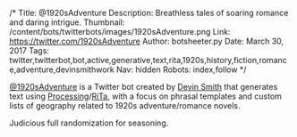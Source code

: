 /*
Title: @1920sAdventure
Description: Breathless tales of soaring romance and daring intrigue.
Thumbnail: /content/bots/twitterbots/images/1920sAdventure.png
Link: https://twitter.com/1920sAdventure
Author: botsheeter.py
Date: March 30, 2017
Tags: twitter,twitterbot,bot,active,generative,text,rita,1920s,history,fiction,romance,adventure,devinsmithwork
Nav: hidden
Robots: index,follow
*/

[@1920sAdventure](https://twitter.com/1920sAdventure) is a Twitter bot created by [Devin Smith](https://twitter.com/DevinSmithWork) that generates text using [Processing](https://processing.org/)/[RiTa](https://rednoise.org/rita/), with a focus on phrasal templates and custom lists of geography related to 1920s adventure/romance novels.

Judicious full randomization for seasoning.
